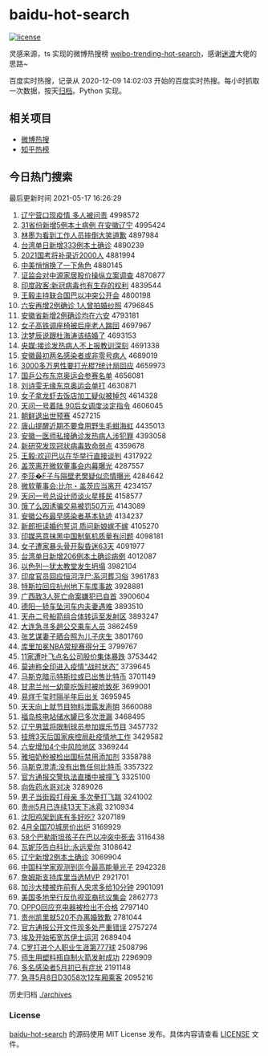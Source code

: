# baidu-hot-search

[![license](https://img.shields.io/github/license/Arrackisarookie/baidu-hot-search)](https://github.com/Arrackisarookie/baidu-hot-search/blob/master/LICENSE)

灵感来源，ts 实现的微博热搜榜 [weibo-trending-hot-search](https://github.com/justjavac/weibo-trending-hot-search)，感谢[迷渡](https://github.com/justjavac)大佬的思路~

百度实时热搜，记录从 2020-12-09 14:02:03 开始的百度实时热搜。每小时抓取一次数据，按天[归档](./archives)。Python 实现。

## 相关项目
+ [微博热搜](https://github.com/Arrackisarookie/weibo-hot-search)
+ [知乎热榜](https://github.com/Arrackisarookie/zhihu-top-search)

## 今日热门搜索

<!-- Rank Begin -->

最后更新时间 2021-05-17 16:26:29

1. [辽宁营口现疫情 多人被问责](http://www.baidu.com/baidu?cl=3&tn=SE_baiduhomet8_jmjb7mjw&rsv_dl=fyb_top&fr=top1000&wd=%C1%C9%C4%FE%D3%AA%BF%DA%CF%D6%D2%DF%C7%E9%20%B6%E0%C8%CB%B1%BB%CE%CA%D4%F0) 4998572
1. [31省份新增5例本土病例 在安徽辽宁](http://www.baidu.com/baidu?cl=3&tn=SE_baiduhomet8_jmjb7mjw&rsv_dl=fyb_top&fr=top1000&wd=31%CA%A1%B7%DD%D0%C2%D4%F65%C0%FD%B1%BE%CD%C1%B2%A1%C0%FD%20%D4%DA%B0%B2%BB%D5%C1%C9%C4%FE) 4995424
1. [林墨为看到工作人员摔倒大笑道歉](http://www.baidu.com/baidu?cl=3&tn=SE_baiduhomet8_jmjb7mjw&rsv_dl=fyb_top&fr=top1000&wd=%C1%D6%C4%AB%CE%AA%BF%B4%B5%BD%B9%A4%D7%F7%C8%CB%D4%B1%CB%A4%B5%B9%B4%F3%D0%A6%B5%C0%C7%B8) 4897984
1. [台湾单日新增333例本土确诊](http://www.baidu.com/baidu?cl=3&tn=SE_baiduhomet8_jmjb7mjw&rsv_dl=fyb_top&fr=top1000&wd=%CC%A8%CD%E5%B5%A5%C8%D5%D0%C2%D4%F6333%C0%FD%B1%BE%CD%C1%C8%B7%D5%EF) 4890239
1. [2021国考将补录近2000人](http://www.baidu.com/baidu?cl=3&tn=SE_baiduhomet8_jmjb7mjw&rsv_dl=fyb_top&fr=top1000&wd=2021%B9%FA%BF%BC%BD%AB%B2%B9%C2%BC%BD%FC2000%C8%CB) 4881994
1. [中美悄悄换了一下角色](http://www.baidu.com/baidu?cl=3&tn=SE_baiduhomet8_jmjb7mjw&rsv_dl=fyb_top&fr=top1000&wd=%D6%D0%C3%C0%C7%C4%C7%C4%BB%BB%C1%CB%D2%BB%CF%C2%BD%C7%C9%AB) 4880145
1. [证监会对中源家居股价操纵立案调查](http://www.baidu.com/baidu?cl=3&tn=SE_baiduhomet8_jmjb7mjw&rsv_dl=fyb_top&fr=top1000&wd=%D6%A4%BC%E0%BB%E1%B6%D4%D6%D0%D4%B4%BC%D2%BE%D3%B9%C9%BC%DB%B2%D9%D7%DD%C1%A2%B0%B8%B5%F7%B2%E9) 4870877
1. [印度政客:新冠病毒也有生存的权利](http://www.baidu.com/baidu?cl=3&tn=SE_baiduhomet8_jmjb7mjw&rsv_dl=fyb_top&fr=top1000&wd=%D3%A1%B6%C8%D5%FE%BF%CD%3A%D0%C2%B9%DA%B2%A1%B6%BE%D2%B2%D3%D0%C9%FA%B4%E6%B5%C4%C8%A8%C0%FB) 4839544
1. [王毅主持联合国巴以冲突公开会](http://www.baidu.com/baidu?cl=3&tn=SE_baiduhomet8_jmjb7mjw&rsv_dl=fyb_top&fr=top1000&wd=%CD%F5%D2%E3%D6%F7%B3%D6%C1%AA%BA%CF%B9%FA%B0%CD%D2%D4%B3%E5%CD%BB%B9%AB%BF%AA%BB%E1) 4800198
1. [六安再增2例确诊 1人曾拍婚纱照](http://www.baidu.com/baidu?cl=3&tn=SE_baiduhomet8_jmjb7mjw&rsv_dl=fyb_top&fr=top1000&wd=%C1%F9%B0%B2%D4%D9%D4%F62%C0%FD%C8%B7%D5%EF%201%C8%CB%D4%F8%C5%C4%BB%E9%C9%B4%D5%D5) 4796845
1. [安徽省新增2例确诊均在六安](http://www.baidu.com/baidu?cl=3&tn=SE_baiduhomet8_jmjb7mjw&rsv_dl=fyb_top&fr=top1000&wd=%B0%B2%BB%D5%CA%A1%D0%C2%D4%F62%C0%FD%C8%B7%D5%EF%BE%F9%D4%DA%C1%F9%B0%B2) 4793181
1. [女子高铁调座椅被后座老人踹回](http://www.baidu.com/baidu?cl=3&tn=SE_baiduhomet8_jmjb7mjw&rsv_dl=fyb_top&fr=top1000&wd=%C5%AE%D7%D3%B8%DF%CC%FA%B5%F7%D7%F9%D2%CE%B1%BB%BA%F3%D7%F9%C0%CF%C8%CB%F5%DF%BB%D8) 4697967
1. [沈梦辰说跟杜海涛该结婚了](http://www.baidu.com/baidu?cl=3&tn=SE_baiduhomet8_jmjb7mjw&rsv_dl=fyb_top&fr=top1000&wd=%C9%F2%C3%CE%B3%BD%CB%B5%B8%FA%B6%C5%BA%A3%CC%CE%B8%C3%BD%E1%BB%E9%C1%CB) 4693153
1. [央媒:接诊发热病人不上报教训深刻](http://www.baidu.com/baidu?cl=3&tn=SE_baiduhomet8_jmjb7mjw&rsv_dl=fyb_top&fr=top1000&wd=%D1%EB%C3%BD%3A%BD%D3%D5%EF%B7%A2%C8%C8%B2%A1%C8%CB%B2%BB%C9%CF%B1%A8%BD%CC%D1%B5%C9%EE%BF%CC) 4691338
1. [安徽最初两名感染者或非零号病人](http://www.baidu.com/baidu?cl=3&tn=SE_baiduhomet8_jmjb7mjw&rsv_dl=fyb_top&fr=top1000&wd=%B0%B2%BB%D5%D7%EE%B3%F5%C1%BD%C3%FB%B8%D0%C8%BE%D5%DF%BB%F2%B7%C7%C1%E3%BA%C5%B2%A1%C8%CB) 4689019
1. [3000多万男性要打光棍?统计局回应](http://www.baidu.com/baidu?cl=3&tn=SE_baiduhomet8_jmjb7mjw&rsv_dl=fyb_top&fr=top1000&wd=3000%B6%E0%CD%F2%C4%D0%D0%D4%D2%AA%B4%F2%B9%E2%B9%F7%3F%CD%B3%BC%C6%BE%D6%BB%D8%D3%A6) 4659973
1. [国乒公布东京奥运会参赛名单](http://www.baidu.com/baidu?cl=3&tn=SE_baiduhomet8_jmjb7mjw&rsv_dl=fyb_top&fr=top1000&wd=%B9%FA%C6%B9%B9%AB%B2%BC%B6%AB%BE%A9%B0%C2%D4%CB%BB%E1%B2%CE%C8%FC%C3%FB%B5%A5) 4656081
1. [刘诗雯无缘东京奥运会单打](http://www.baidu.com/baidu?cl=3&tn=SE_baiduhomet8_jmjb7mjw&rsv_dl=fyb_top&fr=top1000&wd=%C1%F5%CA%AB%F6%A9%CE%DE%D4%B5%B6%AB%BE%A9%B0%C2%D4%CB%BB%E1%B5%A5%B4%F2) 4630871
1. [女子拿龙虾去饭店加工疑似被掉包](http://www.baidu.com/baidu?cl=3&tn=SE_baiduhomet8_jmjb7mjw&rsv_dl=fyb_top&fr=top1000&wd=%C5%AE%D7%D3%C4%C3%C1%FA%CF%BA%C8%A5%B7%B9%B5%EA%BC%D3%B9%A4%D2%C9%CB%C6%B1%BB%B5%F4%B0%FC) 4614328
1. [天问一号着陆 90后女调度淡定指令](http://www.baidu.com/baidu?cl=3&tn=SE_baiduhomet8_jmjb7mjw&rsv_dl=fyb_top&fr=top1000&wd=%CC%EC%CE%CA%D2%BB%BA%C5%D7%C5%C2%BD%2090%BA%F3%C5%AE%B5%F7%B6%C8%B5%AD%B6%A8%D6%B8%C1%EE) 4606045
1. [朝鲜退出世预赛](http://www.baidu.com/baidu?cl=3&tn=SE_baiduhomet8_jmjb7mjw&rsv_dl=fyb_top&fr=top1000&wd=%B3%AF%CF%CA%CD%CB%B3%F6%CA%C0%D4%A4%C8%FC) 4527215
1. [唐山提醒近期不要食用野生毛蚶海虹](http://www.baidu.com/baidu?cl=3&tn=SE_baiduhomet8_jmjb7mjw&rsv_dl=fyb_top&fr=top1000&wd=%CC%C6%C9%BD%CC%E1%D0%D1%BD%FC%C6%DA%B2%BB%D2%AA%CA%B3%D3%C3%D2%B0%C9%FA%C3%AB%F2%C0%BA%A3%BA%E7) 4435013
1. [安徽一医师私接确诊发热病人涉犯罪](http://www.baidu.com/baidu?cl=3&tn=SE_baiduhomet8_jmjb7mjw&rsv_dl=fyb_top&fr=top1000&wd=%B0%B2%BB%D5%D2%BB%D2%BD%CA%A6%CB%BD%BD%D3%C8%B7%D5%EF%B7%A2%C8%C8%B2%A1%C8%CB%C9%E6%B7%B8%D7%EF) 4393058
1. [新研究发现冠状病毒致命弱点](http://www.baidu.com/baidu?cl=3&tn=SE_baiduhomet8_jmjb7mjw&rsv_dl=fyb_top&fr=top1000&wd=%D0%C2%D1%D0%BE%BF%B7%A2%CF%D6%B9%DA%D7%B4%B2%A1%B6%BE%D6%C2%C3%FC%C8%F5%B5%E3) 4359678
1. [王毅:欢迎巴以在华举行直接谈判](http://www.baidu.com/baidu?cl=3&tn=SE_baiduhomet8_jmjb7mjw&rsv_dl=fyb_top&fr=top1000&wd=%CD%F5%D2%E3%3A%BB%B6%D3%AD%B0%CD%D2%D4%D4%DA%BB%AA%BE%D9%D0%D0%D6%B1%BD%D3%CC%B8%C5%D0) 4317922
1. [盖茨离开微软董事会内幕曝光](http://www.baidu.com/baidu?cl=3&tn=SE_baiduhomet8_jmjb7mjw&rsv_dl=fyb_top&fr=top1000&wd=%B8%C7%B4%C4%C0%EB%BF%AA%CE%A2%C8%ED%B6%AD%CA%C2%BB%E1%C4%DA%C4%BB%C6%D8%B9%E2) 4287557
1. [李莎�F子与隔壁老樊疑似恋情曝光](http://www.baidu.com/baidu?cl=3&tn=SE_baiduhomet8_jmjb7mjw&rsv_dl=fyb_top&fr=top1000&wd=%C0%EE%C9%AF%95F%D7%D3%D3%EB%B8%F4%B1%DA%C0%CF%B7%AE%D2%C9%CB%C6%C1%B5%C7%E9%C6%D8%B9%E2) 4284642
1. [微软董事会:比尔・盖茨应当离开](http://www.baidu.com/baidu?cl=3&tn=SE_baiduhomet8_jmjb7mjw&rsv_dl=fyb_top&fr=top1000&wd=%CE%A2%C8%ED%B6%AD%CA%C2%BB%E1%3A%B1%C8%B6%FB%A1%A4%B8%C7%B4%C4%D3%A6%B5%B1%C0%EB%BF%AA) 4234157
1. [天问一号总设计师谈火星移民](http://www.baidu.com/baidu?cl=3&tn=SE_baiduhomet8_jmjb7mjw&rsv_dl=fyb_top&fr=top1000&wd=%CC%EC%CE%CA%D2%BB%BA%C5%D7%DC%C9%E8%BC%C6%CA%A6%CC%B8%BB%F0%D0%C7%D2%C6%C3%F1) 4158577
1. [饿了么因诱骗交易被罚50万元](http://www.baidu.com/baidu?cl=3&tn=SE_baiduhomet8_jmjb7mjw&rsv_dl=fyb_top&fr=top1000&wd=%B6%F6%C1%CB%C3%B4%D2%F2%D3%D5%C6%AD%BD%BB%D2%D7%B1%BB%B7%A350%CD%F2%D4%AA) 4143089
1. [安徽公布最早感染者基本轨迹](http://www.baidu.com/baidu?cl=3&tn=SE_baiduhomet8_jmjb7mjw&rsv_dl=fyb_top&fr=top1000&wd=%B0%B2%BB%D5%B9%AB%B2%BC%D7%EE%D4%E7%B8%D0%C8%BE%D5%DF%BB%F9%B1%BE%B9%EC%BC%A3) 4134237
1. [新郎拒读婚约誓词 质问新娘嫁不嫁](http://www.baidu.com/baidu?cl=3&tn=SE_baiduhomet8_jmjb7mjw&rsv_dl=fyb_top&fr=top1000&wd=%D0%C2%C0%C9%BE%DC%B6%C1%BB%E9%D4%BC%CA%C4%B4%CA%20%D6%CA%CE%CA%D0%C2%C4%EF%BC%DE%B2%BB%BC%DE) 4105270
1. [印媒恶意抹黑中国制氧机质量有问题](http://www.baidu.com/baidu?cl=3&tn=SE_baiduhomet8_jmjb7mjw&rsv_dl=fyb_top&fr=top1000&wd=%D3%A1%C3%BD%B6%F1%D2%E2%C4%A8%BA%DA%D6%D0%B9%FA%D6%C6%D1%F5%BB%FA%D6%CA%C1%BF%D3%D0%CE%CA%CC%E2) 4098181
1. [女子遭家暴头骨开裂昏迷63天](http://www.baidu.com/baidu?cl=3&tn=SE_baiduhomet8_jmjb7mjw&rsv_dl=fyb_top&fr=top1000&wd=%C5%AE%D7%D3%D4%E2%BC%D2%B1%A9%CD%B7%B9%C7%BF%AA%C1%D1%BB%E8%C3%D463%CC%EC) 4091977
1. [台湾单日新增206例本土确诊病例](http://www.baidu.com/baidu?cl=3&tn=SE_baiduhomet8_jmjb7mjw&rsv_dl=fyb_top&fr=top1000&wd=%CC%A8%CD%E5%B5%A5%C8%D5%D0%C2%D4%F6206%C0%FD%B1%BE%CD%C1%C8%B7%D5%EF%B2%A1%C0%FD) 4012087
1. [以色列一犹太教堂发生坍塌](http://www.baidu.com/baidu?cl=3&tn=SE_baiduhomet8_jmjb7mjw&rsv_dl=fyb_top&fr=top1000&wd=%D2%D4%C9%AB%C1%D0%D2%BB%D3%CC%CC%AB%BD%CC%CC%C3%B7%A2%C9%FA%CC%AE%CB%FA) 3982104
1. [印度官员回应恒河浮尸:系河葬习俗](http://www.baidu.com/baidu?cl=3&tn=SE_baiduhomet8_jmjb7mjw&rsv_dl=fyb_top&fr=top1000&wd=%D3%A1%B6%C8%B9%D9%D4%B1%BB%D8%D3%A6%BA%E3%BA%D3%B8%A1%CA%AC%3A%CF%B5%BA%D3%D4%E1%CF%B0%CB%D7) 3961783
1. [特斯拉回应杭州地下车库事故](http://www.baidu.com/baidu?cl=3&tn=SE_baiduhomet8_jmjb7mjw&rsv_dl=fyb_top&fr=top1000&wd=%CC%D8%CB%B9%C0%AD%BB%D8%D3%A6%BA%BC%D6%DD%B5%D8%CF%C2%B3%B5%BF%E2%CA%C2%B9%CA) 3928881
1. [广西致3人死亡命案嫌犯已自首](http://www.baidu.com/baidu?cl=3&tn=SE_baiduhomet8_jmjb7mjw&rsv_dl=fyb_top&fr=top1000&wd=%B9%E3%CE%F7%D6%C23%C8%CB%CB%C0%CD%F6%C3%FC%B0%B8%CF%D3%B7%B8%D2%D1%D7%D4%CA%D7) 3900604
1. [德阳一轿车坠河车内夫妻遇难](http://www.baidu.com/baidu?cl=3&tn=SE_baiduhomet8_jmjb7mjw&rsv_dl=fyb_top&fr=top1000&wd=%B5%C2%D1%F4%D2%BB%BD%CE%B3%B5%D7%B9%BA%D3%B3%B5%C4%DA%B7%F2%C6%DE%D3%F6%C4%D1) 3893510
1. [天舟二号船箭组合体转运至发射区](http://www.baidu.com/baidu?cl=3&tn=SE_baiduhomet8_jmjb7mjw&rsv_dl=fyb_top&fr=top1000&wd=%CC%EC%D6%DB%B6%FE%BA%C5%B4%AC%BC%FD%D7%E9%BA%CF%CC%E5%D7%AA%D4%CB%D6%C1%B7%A2%C9%E4%C7%F8) 3893247
1. [大连急寻多趟公交乘车人员](http://www.baidu.com/baidu?cl=3&tn=SE_baiduhomet8_jmjb7mjw&rsv_dl=fyb_top&fr=top1000&wd=%B4%F3%C1%AC%BC%B1%D1%B0%B6%E0%CC%CB%B9%AB%BD%BB%B3%CB%B3%B5%C8%CB%D4%B1) 3862459
1. [张艺谋妻子晒合照为儿子庆生](http://www.baidu.com/baidu?cl=3&tn=SE_baiduhomet8_jmjb7mjw&rsv_dl=fyb_top&fr=top1000&wd=%D5%C5%D2%D5%C4%B1%C6%DE%D7%D3%C9%B9%BA%CF%D5%D5%CE%AA%B6%F9%D7%D3%C7%EC%C9%FA) 3801760
1. [库里加冕NBA常规赛得分王](http://www.baidu.com/baidu?cl=3&tn=SE_baiduhomet8_jmjb7mjw&rsv_dl=fyb_top&fr=top1000&wd=%BF%E2%C0%EF%BC%D3%C3%E1NBA%B3%A3%B9%E6%C8%FC%B5%C3%B7%D6%CD%F5) 3799767
1. [11家遭叶飞点名公司股价集体暴跌](http://www.baidu.com/baidu?cl=3&tn=SE_baiduhomet8_jmjb7mjw&rsv_dl=fyb_top&fr=top1000&wd=11%BC%D2%D4%E2%D2%B6%B7%C9%B5%E3%C3%FB%B9%AB%CB%BE%B9%C9%BC%DB%BC%AF%CC%E5%B1%A9%B5%F8) 3753442
1. [莫迪称全印进入疫情“战时状态”](http://www.baidu.com/baidu?cl=3&tn=SE_baiduhomet8_jmjb7mjw&rsv_dl=fyb_top&fr=top1000&wd=%C4%AA%B5%CF%B3%C6%C8%AB%D3%A1%BD%F8%C8%EB%D2%DF%C7%E9%A1%B0%D5%BD%CA%B1%D7%B4%CC%AC%A1%B1) 3739645
1. [马斯克暗示特斯拉或已出售比特币](http://www.baidu.com/baidu?cl=3&tn=SE_baiduhomet8_jmjb7mjw&rsv_dl=fyb_top&fr=top1000&wd=%C2%ED%CB%B9%BF%CB%B0%B5%CA%BE%CC%D8%CB%B9%C0%AD%BB%F2%D2%D1%B3%F6%CA%DB%B1%C8%CC%D8%B1%D2) 3701149
1. [甘肃兰州一幼童吃饭时被呛致死](http://www.baidu.com/baidu?cl=3&tn=SE_baiduhomet8_jmjb7mjw&rsv_dl=fyb_top&fr=top1000&wd=%B8%CA%CB%E0%C0%BC%D6%DD%D2%BB%D3%D7%CD%AF%B3%D4%B7%B9%CA%B1%B1%BB%C7%BA%D6%C2%CB%C0) 3699001
1. [易烊千玺时隔半年后出关](http://www.baidu.com/baidu?cl=3&tn=SE_baiduhomet8_jmjb7mjw&rsv_dl=fyb_top&fr=top1000&wd=%D2%D7%EC%C8%C7%A7%E7%F4%CA%B1%B8%F4%B0%EB%C4%EA%BA%F3%B3%F6%B9%D8) 3695945
1. [天天向上就节目物料泄露发声明](http://www.baidu.com/baidu?cl=3&tn=SE_baiduhomet8_jmjb7mjw&rsv_dl=fyb_top&fr=top1000&wd=%CC%EC%CC%EC%CF%F2%C9%CF%BE%CD%BD%DA%C4%BF%CE%EF%C1%CF%D0%B9%C2%B6%B7%A2%C9%F9%C3%F7) 3660088
1. [福岛核电站储水罐已多次泄漏](http://www.baidu.com/baidu?cl=3&tn=SE_baiduhomet8_jmjb7mjw&rsv_dl=fyb_top&fr=top1000&wd=%B8%A3%B5%BA%BA%CB%B5%E7%D5%BE%B4%A2%CB%AE%B9%DE%D2%D1%B6%E0%B4%CE%D0%B9%C2%A9) 3468495
1. [辽宁男篮将限制球员参加娱乐节目](http://www.baidu.com/baidu?cl=3&tn=SE_baiduhomet8_jmjb7mjw&rsv_dl=fyb_top&fr=top1000&wd=%C1%C9%C4%FE%C4%D0%C0%BA%BD%AB%CF%DE%D6%C6%C7%F2%D4%B1%B2%CE%BC%D3%D3%E9%C0%D6%BD%DA%C4%BF) 3457732
1. [挂牌3天后国家疾控局赴疫情地工作](http://www.baidu.com/baidu?cl=3&tn=SE_baiduhomet8_jmjb7mjw&rsv_dl=fyb_top&fr=top1000&wd=%B9%D2%C5%C63%CC%EC%BA%F3%B9%FA%BC%D2%BC%B2%BF%D8%BE%D6%B8%B0%D2%DF%C7%E9%B5%D8%B9%A4%D7%F7) 3429582
1. [六安增加4个中风险地区](http://www.baidu.com/baidu?cl=3&tn=SE_baiduhomet8_jmjb7mjw&rsv_dl=fyb_top&fr=top1000&wd=%C1%F9%B0%B2%D4%F6%BC%D34%B8%F6%D6%D0%B7%E7%CF%D5%B5%D8%C7%F8) 3369244
1. [雅培奶粉被检出国标禁用添加剂](http://www.baidu.com/baidu?cl=3&tn=SE_baiduhomet8_jmjb7mjw&rsv_dl=fyb_top&fr=top1000&wd=%D1%C5%C5%E0%C4%CC%B7%DB%B1%BB%BC%EC%B3%F6%B9%FA%B1%EA%BD%FB%D3%C3%CC%ED%BC%D3%BC%C1) 3358788
1. [马斯克澄清:没有出售任何比特币](http://www.baidu.com/baidu?cl=3&tn=SE_baiduhomet8_jmjb7mjw&rsv_dl=fyb_top&fr=top1000&wd=%C2%ED%CB%B9%BF%CB%B3%CE%C7%E5%3A%C3%BB%D3%D0%B3%F6%CA%DB%C8%CE%BA%CE%B1%C8%CC%D8%B1%D2) 3357322
1. [官方通报交警执法直播中被撞飞](http://www.baidu.com/baidu?cl=3&tn=SE_baiduhomet8_jmjb7mjw&rsv_dl=fyb_top&fr=top1000&wd=%B9%D9%B7%BD%CD%A8%B1%A8%BD%BB%BE%AF%D6%B4%B7%A8%D6%B1%B2%A5%D6%D0%B1%BB%D7%B2%B7%C9) 3325100
1. [向佐药水哥对决](http://www.baidu.com/baidu?cl=3&tn=SE_baiduhomet8_jmjb7mjw&rsv_dl=fyb_top&fr=top1000&wd=%CF%F2%D7%F4%D2%A9%CB%AE%B8%E7%B6%D4%BE%F6) 3289026
1. [男子当街殴打母亲 多次拳打飞踹](http://www.baidu.com/baidu?cl=3&tn=SE_baiduhomet8_jmjb7mjw&rsv_dl=fyb_top&fr=top1000&wd=%C4%D0%D7%D3%B5%B1%BD%D6%C5%B9%B4%F2%C4%B8%C7%D7%20%B6%E0%B4%CE%C8%AD%B4%F2%B7%C9%F5%DF) 3241002
1. [贵州5月已连续13天下冰雹](http://www.baidu.com/baidu?cl=3&tn=SE_baiduhomet8_jmjb7mjw&rsv_dl=fyb_top&fr=top1000&wd=%B9%F3%D6%DD5%D4%C2%D2%D1%C1%AC%D0%F813%CC%EC%CF%C2%B1%F9%B1%A2) 3210934
1. [沈阳鸡架到底有多好吃?](http://www.baidu.com/baidu?cl=3&tn=SE_baiduhomet8_jmjb7mjw&rsv_dl=fyb_top&fr=top1000&wd=%C9%F2%D1%F4%BC%A6%BC%DC%B5%BD%B5%D7%D3%D0%B6%E0%BA%C3%B3%D4%3F) 3207189
1. [4月全国70城房价出炉](http://www.baidu.com/baidu?cl=3&tn=SE_baiduhomet8_jmjb7mjw&rsv_dl=fyb_top&fr=top1000&wd=4%D4%C2%C8%AB%B9%FA70%B3%C7%B7%BF%BC%DB%B3%F6%C2%AF) 3169929
1. [58个巴勒斯坦孩子在巴以冲突中死去](http://www.baidu.com/baidu?cl=3&tn=SE_baiduhomet8_jmjb7mjw&rsv_dl=fyb_top&fr=top1000&wd=58%B8%F6%B0%CD%C0%D5%CB%B9%CC%B9%BA%A2%D7%D3%D4%DA%B0%CD%D2%D4%B3%E5%CD%BB%D6%D0%CB%C0%C8%A5) 3116438
1. [瓦妮莎告白科比:永远爱你](http://www.baidu.com/baidu?cl=3&tn=SE_baiduhomet8_jmjb7mjw&rsv_dl=fyb_top&fr=top1000&wd=%CD%DF%C4%DD%C9%AF%B8%E6%B0%D7%BF%C6%B1%C8%3A%D3%C0%D4%B6%B0%AE%C4%E3) 3108642
1. [辽宁新增2例本土确诊](http://www.baidu.com/baidu?cl=3&tn=SE_baiduhomet8_jmjb7mjw&rsv_dl=fyb_top&fr=top1000&wd=%C1%C9%C4%FE%D0%C2%D4%F62%C0%FD%B1%BE%CD%C1%C8%B7%D5%EF) 3069904
1. [中国科学家观测到迄今最高能量光子](http://www.baidu.com/baidu?cl=3&tn=SE_baiduhomet8_jmjb7mjw&rsv_dl=fyb_top&fr=top1000&wd=%D6%D0%B9%FA%BF%C6%D1%A7%BC%D2%B9%DB%B2%E2%B5%BD%C6%F9%BD%F1%D7%EE%B8%DF%C4%DC%C1%BF%B9%E2%D7%D3) 2942328
1. [詹姆斯支持库里当选MVP](http://www.baidu.com/baidu?cl=3&tn=SE_baiduhomet8_jmjb7mjw&rsv_dl=fyb_top&fr=top1000&wd=%D5%B2%C4%B7%CB%B9%D6%A7%B3%D6%BF%E2%C0%EF%B5%B1%D1%A1MVP) 2921701
1. [加沙大楼被炸前有人央求多给10分钟](http://www.baidu.com/baidu?cl=3&tn=SE_baiduhomet8_jmjb7mjw&rsv_dl=fyb_top&fr=top1000&wd=%BC%D3%C9%B3%B4%F3%C2%A5%B1%BB%D5%A8%C7%B0%D3%D0%C8%CB%D1%EB%C7%F3%B6%E0%B8%F810%B7%D6%D6%D3) 2901091
1. [美国多地举行反仇视亚裔抗议集会](http://www.baidu.com/baidu?cl=3&tn=SE_baiduhomet8_jmjb7mjw&rsv_dl=fyb_top&fr=top1000&wd=%C3%C0%B9%FA%B6%E0%B5%D8%BE%D9%D0%D0%B7%B4%B3%F0%CA%D3%D1%C7%D2%E1%BF%B9%D2%E9%BC%AF%BB%E1) 2862773
1. [OPPO回应充电器被检出不合格](http://www.baidu.com/baidu?cl=3&tn=SE_baiduhomet8_jmjb7mjw&rsv_dl=fyb_top&fr=top1000&wd=OPPO%BB%D8%D3%A6%B3%E4%B5%E7%C6%F7%B1%BB%BC%EC%B3%F6%B2%BB%BA%CF%B8%F1) 2797140
1. [贵州凯里就520不办离婚致歉](http://www.baidu.com/baidu?cl=3&tn=SE_baiduhomet8_jmjb7mjw&rsv_dl=fyb_top&fr=top1000&wd=%B9%F3%D6%DD%BF%AD%C0%EF%BE%CD520%B2%BB%B0%EC%C0%EB%BB%E9%D6%C2%C7%B8) 2781044
1. [官方通报公开文件现多处严重错误](http://www.baidu.com/baidu?cl=3&tn=SE_baiduhomet8_jmjb7mjw&rsv_dl=fyb_top&fr=top1000&wd=%B9%D9%B7%BD%CD%A8%B1%A8%B9%AB%BF%AA%CE%C4%BC%FE%CF%D6%B6%E0%B4%A6%D1%CF%D6%D8%B4%ED%CE%F3) 2757274
1. [埃及开始拓宽苏伊士运河](http://www.baidu.com/baidu?cl=3&tn=SE_baiduhomet8_jmjb7mjw&rsv_dl=fyb_top&fr=top1000&wd=%B0%A3%BC%B0%BF%AA%CA%BC%CD%D8%BF%ED%CB%D5%D2%C1%CA%BF%D4%CB%BA%D3) 2689404
1. [C罗打进个人职业生涯第777球](http://www.baidu.com/baidu?cl=3&tn=SE_baiduhomet8_jmjb7mjw&rsv_dl=fyb_top&fr=top1000&wd=C%C2%DE%B4%F2%BD%F8%B8%F6%C8%CB%D6%B0%D2%B5%C9%FA%D1%C4%B5%DA777%C7%F2) 2508796
1. [师生用塑料瓶自制火箭发射成功](http://www.baidu.com/baidu?cl=3&tn=SE_baiduhomet8_jmjb7mjw&rsv_dl=fyb_top&fr=top1000&wd=%CA%A6%C9%FA%D3%C3%CB%DC%C1%CF%C6%BF%D7%D4%D6%C6%BB%F0%BC%FD%B7%A2%C9%E4%B3%C9%B9%A6) 2296909
1. [多名感染者5月初已有症状](http://www.baidu.com/baidu?cl=3&tn=SE_baiduhomet8_jmjb7mjw&rsv_dl=fyb_top&fr=top1000&wd=%B6%E0%C3%FB%B8%D0%C8%BE%D5%DF5%D4%C2%B3%F5%D2%D1%D3%D0%D6%A2%D7%B4) 2191148
1. [急寻5月8日D3058次12车厢乘客](http://www.baidu.com/baidu?cl=3&tn=SE_baiduhomet8_jmjb7mjw&rsv_dl=fyb_top&fr=top1000&wd=%BC%B1%D1%B05%D4%C28%C8%D5D3058%B4%CE12%B3%B5%CF%E1%B3%CB%BF%CD) 2095216
<!-- Rank End -->

历史归档 [./archives](./archives)

### License

[baidu-hot-search](https://github.com/Arrackisarookie/baidu-hot-search) 的源码使用 MIT License 发布。具体内容请查看 [LICENSE](./LICENSE) 文件。
